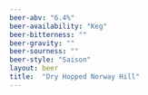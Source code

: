 ```yaml
---
beer-abv: "6.4%"
beer-availability: "Keg"
beer-bitterness: ""
beer-gravity: ""
beer-sourness: ""
beer-style: "Saison"
layout: beer
title:  "Dry Hopped Norway Hill"
---
```

